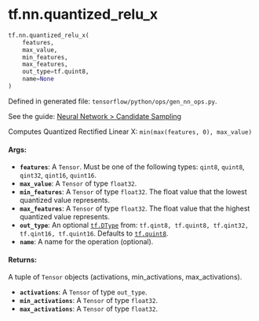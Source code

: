 <div itemscope itemtype="http://developers.google.com/ReferenceObject">
<meta itemprop="name" content="tf.nn.quantized_relu_x" />
</div>

# tf.nn.quantized_relu_x

``` python
tf.nn.quantized_relu_x(
    features,
    max_value,
    min_features,
    max_features,
    out_type=tf.quint8,
    name=None
)
```



Defined in generated file: `tensorflow/python/ops/gen_nn_ops.py`.

See the guide: [Neural Network > Candidate Sampling](../../../../api_guides/python/nn.md#Candidate_Sampling)

Computes Quantized Rectified Linear X: `min(max(features, 0), max_value)`

#### Args:

* <b>`features`</b>: A `Tensor`. Must be one of the following types: `qint8`, `quint8`, `qint32`, `qint16`, `quint16`.
* <b>`max_value`</b>: A `Tensor` of type `float32`.
* <b>`min_features`</b>: A `Tensor` of type `float32`.
    The float value that the lowest quantized value represents.
* <b>`max_features`</b>: A `Tensor` of type `float32`.
    The float value that the highest quantized value represents.
* <b>`out_type`</b>: An optional <a href="../../tf/DType.md"><code>tf.DType</code></a> from: `tf.qint8, tf.quint8, tf.qint32, tf.qint16, tf.quint16`. Defaults to <a href="../../tf/quint8.md"><code>tf.quint8</code></a>.
* <b>`name`</b>: A name for the operation (optional).


#### Returns:

A tuple of `Tensor` objects (activations, min_activations, max_activations).

* <b>`activations`</b>: A `Tensor` of type `out_type`.
* <b>`min_activations`</b>: A `Tensor` of type `float32`.
* <b>`max_activations`</b>: A `Tensor` of type `float32`.